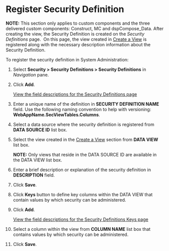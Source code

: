 # Register Security Definition

**NOTE:** This section only applies to custom components and the three
delivered custom components: Construct, MC and dspCompose\_Data. After
creating the view, the Security Definition is created on the *Security
Definitions* page.  On this page, the view created in [Create a
View](Create_a_View.htm) is registered along with the necessary
description information about the Security Definition. 

To register the security definition in System Administration:

1.  Select **Security \> Security Definitions \> Security Definitions**
    in *Navigation* pane.

2.  Click **Add**.
    
    [View the field descriptions for the Security Definitions
    page](../Page_Desc/Security_Definitions.htm)

3.  Enter a unique name of the definition in **SECURITY DEFINITION
    NAME** field. Use the following naming convention to help with
    versioning: **WebAppName.SecViewTables.Columns**.

4.  Select a data source where the security definition is registered
    from **DATA SOURCE ID** list box.

5.  Select the view created in the [Create a View](Create_a_View.htm)
    section from **DATA VIEW** list box.
    
    **NOTE:** Only views that reside in the DATA SOURCE ID are available
    in the DATA VIEW list box.

6.  Enter a brief description or explanation of the security definition
    in **DESCRIPTION** field.

7.  Click **Save**.

8.  Click **Keys** button to define key columns within the DATA VIEW
    that contain values by which security can be administered.

9.  Click **Add**.
    
    [View the field descriptions for the Security Definitions Keys
    page](../Page_Desc/Security_Definition_Keys.htm)

10. Select a column within the view from **COLUMN NAME** list box that
    contains values by which security can be administered.

11. Click **Save**.
